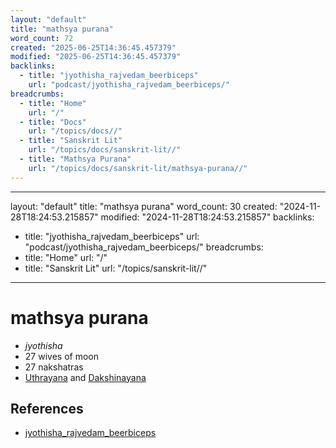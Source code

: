 ```yaml
---
layout: "default"
title: "mathsya purana"
word_count: 72
created: "2025-06-25T14:36:45.457379"
modified: "2025-06-25T14:36:45.457379"
backlinks:
  - title: "jyothisha_rajvedam_beerbiceps"
    url: "podcast/jyothisha_rajvedam_beerbiceps/"
breadcrumbs:
  - title: "Home"
    url: "/"
  - title: "Docs"
    url: "/topics/docs//"
  - title: "Sanskrit Lit"
    url: "/topics/docs/sanskrit-lit//"
  - title: "Mathsya Purana"
    url: "/topics/docs/sanskrit-lit/mathsya-purana//"
---
```

---
layout: "default"
title: "mathsya purana"
word_count: 30
created: "2024-11-28T18:24:53.215857"
modified: "2024-11-28T18:24:53.215857"
backlinks:
  - title: "jyothisha_rajvedam_beerbiceps"
    url: "podcast/jyothisha_rajvedam_beerbiceps/"
breadcrumbs:
  - title: "Home"
    url: "/"
  - title: "Sanskrit Lit"
    url: "/topics/sanskrit-lit//"
---
# mathsya purana


- *jyothisha*
- 27 wives of moon
- 27 nakshatras
- [Uthrayana](uthrayana/) and [Dakshinayana](dakshinayana/)


## References

- [jyothisha_rajvedam_beerbiceps](podcast/jyothisha_rajvedam_beerbiceps/)

[//begin]: # "Autogenerated link references for markdown compatibility"
[jyothisha_rajvedam_beerbiceps]: podcast%2Fjyothisha_rajvedam_beerbiceps.md "jyothisha_rajvedam_beerbiceps"
[//end]: # "Autogenerated link references"